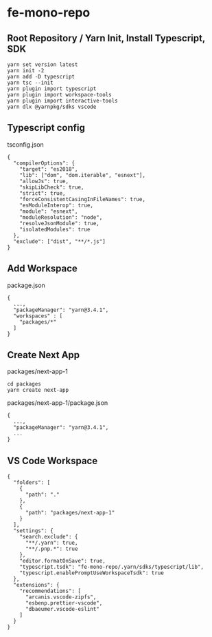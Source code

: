 # fe-mono-repo

## Root Repository / Yarn Init, Install Typescript, SDK

```
yarn set version latest
yarn init -2
yarn add -D typescript
yarn tsc --init
yarn plugin import typescript
yarn plugin import workspace-tools
yarn plugin import interactive-tools
yarn dlx @yarnpkg/sdks vscode
```

## Typescript config

tsconfig.json

```
{
  "compilerOptions": {
    "target": "es2018",
    "lib": ["dom", "dom.iterable", "esnext"],
    "allowJs": true,
    "skipLibCheck": true,
    "strict": true,
    "forceConsistentCasingInFileNames": true,
    "esModuleInterop": true,
    "module": "esnext",
    "moduleResolution": "node",
    "resolveJsonModule": true,
    "isolatedModules": true
  },
  "exclude": ["dist", "**/*.js"]
}
```

## Add Workspace

package.json

```
{
  ...,
  "packageManager": "yarn@3.4.1",
  "workspaces" : [
    "packages/*"
  ]
}
```

## Create Next App

packages/next-app-1

```
cd packages
yarn create next-app
```

packages/next-app-1/package.json

```
{
  ...,
  "packageManager": "yarn@3.4.1",
  ...
}
```

## VS Code Workspace

```
{
  "folders": [
    {
      "path": "."
    },
    {
      "path": "packages/next-app-1"
    }
  ],
  "settings": {
    "search.exclude": {
      "**/.yarn": true,
      "**/.pnp.*": true
    },
    "editor.formatOnSave": true,
    "typescript.tsdk": "fe-mono-repo/.yarn/sdks/typescript/lib",
    "typescript.enablePromptUseWorkspaceTsdk": true
  },
  "extensions": {
    "recommendations": [
      "arcanis.vscode-zipfs",
      "esbenp.prettier-vscode",
      "dbaeumer.vscode-eslint"
    ]
  }
}
```
